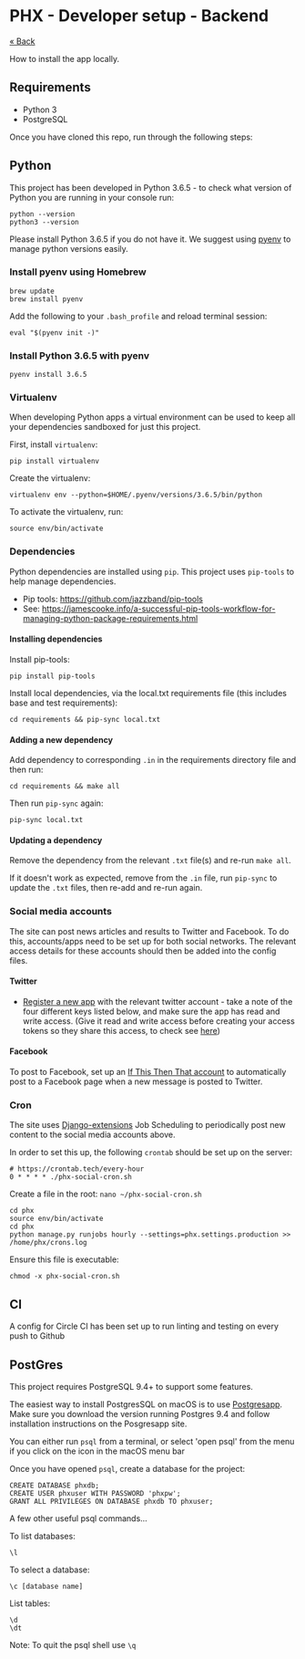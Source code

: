 # PHX - Developer setup - Backend

[&laquo; Back](../README.md)

How to install the app locally.


## Requirements

* Python 3
* PostgreSQL


Once you have cloned this repo, run through the following steps:


## Python

This project has been developed in Python 3.6.5 - to check what version of Python you are running in your console run:

```
python --version
python3 --version
```

Please install Python 3.6.5 if you do not have it. We suggest using [pyenv](https://github.com/pyenv/pyenv) to manage python versions easily.


### Install pyenv using Homebrew

```
brew update
brew install pyenv
```

Add the following to your `.bash_profile` and reload terminal session:

```
eval "$(pyenv init -)"
```


### Install Python 3.6.5 with pyenv

```
pyenv install 3.6.5
```


### Virtualenv

When developing Python apps a virtual environment can be used to keep all your dependencies sandboxed for just this project.

First, install `virtualenv`:

```
pip install virtualenv
```

Create the virtualenv:

```
virtualenv env --python=$HOME/.pyenv/versions/3.6.5/bin/python
```

To activate the virtualenv, run:

```
source env/bin/activate
```


### Dependencies

Python dependencies are installed using `pip`. This project uses `pip-tools` to help manage dependencies.

- Pip tools: https://github.com/jazzband/pip-tools
- See: https://jamescooke.info/a-successful-pip-tools-workflow-for-managing-python-package-requirements.html


#### Installing dependencies

Install pip-tools:

```
pip install pip-tools
```

Install local dependencies, via the local.txt requirements file (this includes base and test requirements):

```
cd requirements && pip-sync local.txt
```

#### Adding a new dependency

Add dependency to corresponding `.in` in the requirements directory file and then run:

```
cd requirements && make all
```

Then run `pip-sync` again:

```
pip-sync local.txt
```

#### Updating a dependency

Remove the dependency from the relevant `.txt` file(s) and re-run `make all`.

If it doesn't work as expected, remove from the `.in` file, run `pip-sync` to update the `.txt` files, then re-add and re-run again.


### Social media accounts

The site can post news articles and results to Twitter and Facebook. To do this, accounts/apps need to be set up for both social networks. The relevant access details for these accounts should then be added into the config files.


#### Twitter

* [Register a new app](https://developer.twitter.com/) with the relevant twitter account - take a note of the four different keys listed below, and make sure the app has read and write access. (Give it read and write access before creating your access tokens so they share this access, to check see [here](https://twitter.com/settings/applications))


#### Facebook

To post to Facebook, set up an [If This Then That account](https://ifttt.com/) to automatically post to a Facebook page when a new message is posted to Twitter.


### Cron

The site uses [Django-extensions](https://django-extensions.readthedocs.io/en/latest/jobs_scheduling.html) Job Scheduling to periodically post new content to the social media accounts above.

In order to set this up, the following `crontab` should be set up on the server:

```
# https://crontab.tech/every-hour
0 * * * * ./phx-social-cron.sh
```

Create a file in the root: `nano ~/phx-social-cron.sh`

```
cd phx
source env/bin/activate
cd phx
python manage.py runjobs hourly --settings=phx.settings.production >> /home/phx/crons.log
```

Ensure this file is executable:

```
chmod -x phx-social-cron.sh
```


## CI

A config for Circle CI has been set up to run linting and testing on every push to Github


## PostGres

This project requires PostgreSQL 9.4+ to support some features.

The easiest way to install PostgresSQL on macOS is to use [Postgresapp](http://postgresapp.com/). Make sure you download the version running Postgres 9.4 and follow installation instructions on the Posgresapp site.

You can either run `psql` from a terminal, or select 'open psql' from the menu if you click on the icon in the macOS menu bar

Once you have opened `psql`, create a database for the project:

```
CREATE DATABASE phxdb;
CREATE USER phxuser WITH PASSWORD 'phxpw';
GRANT ALL PRIVILEGES ON DATABASE phxdb TO phxuser;
```

A few other useful psql commands...

To list databases:

```
\l
```

To select a database:

```
\c [database name]
```

List tables:

```
\d
\dt
```

Note: To quit the psql shell use `\q`
